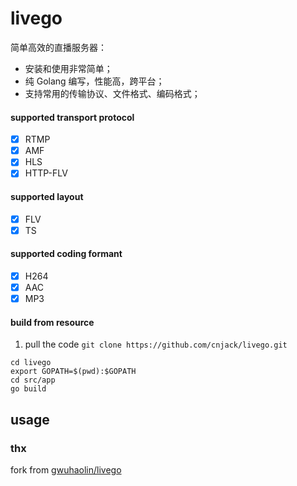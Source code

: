 # livego
简单高效的直播服务器：
- 安装和使用非常简单；
- 纯 Golang 编写，性能高，跨平台；
- 支持常用的传输协议、文件格式、编码格式；

#### supported transport protocol
- [x] RTMP
- [x] AMF
- [x] HLS
- [x] HTTP-FLV

#### supported layout
- [x] FLV
- [x] TS

#### supported coding formant 
- [x] H264
- [x] AAC
- [x] MP3

#### build from resource
1. pull the code `git clone https://github.com/cnjack/livego.git`
```
cd livego
export GOPATH=$(pwd):$GOPATH
cd src/app
go build
```

## usage


### thx
fork from [gwuhaolin/livego](https://github.com/gwuhaolin/livego)
